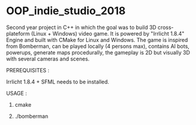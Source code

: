 # OOP_indie_studio_2018
Second year project in C++ in which the goal was to build 3D cross-plateform (Linux + Windows) video game.
It is powered by "Irrlicht 1.8.4" Engine and built with CMake for Linux and Windows.
The game is inspired from Bomberman, can be played locally (4 persons max), contains AI bots, powerups, generate maps procedurally, the gameplay is 2D but visually 3D with several cameras and scenes.

PREREQUISITES :

Irrlicht 1.8.4 + SFML needs to be installed.

USAGE :

1) cmake

2) ./bomberman
